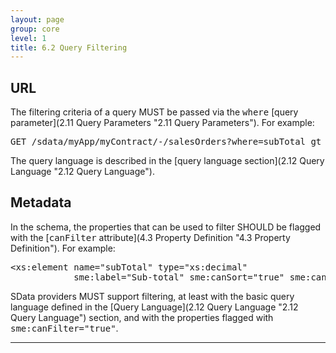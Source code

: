 ```yaml
---
layout: page
group: core
level: 1
title: 6.2 Query Filtering
---
```


## URL

The filtering criteria of a query MUST be passed via the <tt>where</tt>
[query parameter](2.11 Query Parameters "2.11  Query Parameters"). For example:

<pre>GET /sdata/myApp/myContract/-/salesOrders?where=subTotal gt 1500.0</pre>

The query language is described in the [query language
section](2.12 Query Language "2.12  Query Language").

## Metadata

In the schema, the properties that can be used to filter SHOULD be flagged
with the [<tt>canFilter</tt> attribute](4.3 Property Definition "4.3 Property Definition"). For example:

<pre>&lt;xs:element name="subTotal" type="xs:decimal"
            sme:label="Sub-total" sme:canSort="true" sme:canFilter="true" sme:precedence="2" /&gt;</pre>

SData providers MUST support filtering, at least with the basic
query language defined in the [Query Language](2.12 Query Language "2.12  Query Language")
section, and with the properties flagged with <tt>sme:canFilter="true"</tt>.

* * *
